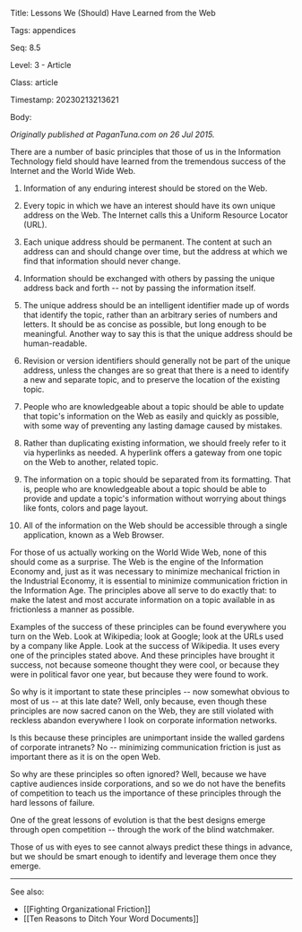 Title:  Lessons We (Should) Have Learned from the Web

Tags:   appendices

Seq:    8.5

Level:  3 - Article

Class:  article

Timestamp: 20230213213621

Body:

*Originally published at PaganTuna.com on 26 Jul 2015.*

There are a number of basic principles that those of us in the Information Technology field should have learned from the tremendous success of the Internet and the World Wide Web. 

1. Information of any enduring interest should be stored on the Web. 

2. Every topic in which we have an interest should have its own unique address on the Web. The Internet calls this a Uniform Resource Locator (URL). 

3. Each unique address should be permanent. The content at such an  address can and should change over time, but the address at which we find that information should never change. 

4. Information should be exchanged with others by passing the unique address back and forth -- not by passing the information itself. 

5. The unique address should be an intelligent identifier made up of words that identify the topic, rather than an arbitrary series of numbers and letters. It should be as concise as possible, but long enough to be meaningful. Another way to say this is that the unique address should be human-readable. 

6. Revision or version identifiers should generally not be part of the unique address, unless the changes are so great that there is a need to identify a new and separate topic, and to preserve the location of the existing topic. 

7. People who are knowledgeable about a topic should be able to update that topic's information on the Web as easily and quickly as possible, with some way of preventing any lasting damage caused by mistakes. 

8. Rather than duplicating existing information, we should freely refer to it via hyperlinks as needed. A hyperlink offers a gateway from one topic on the Web to another, related topic. 

9. The information on a topic should be separated from its formatting. That is, people who are knowledgeable about a topic should be able to provide and update a topic's information without worrying about things like fonts, colors and page layout.

10. All of the information on the Web should be accessible through a single application, known as a Web Browser. 

For those of us actually working on the World Wide Web, none of this should come as a surprise. The Web is the engine of the Information Economy and, just as it was necessary to minimize mechanical friction in the Industrial Economy, it is essential to minimize communication friction in the Information Age. The principles above all serve to do exactly that: to make the latest and most accurate information on a topic available in as frictionless a manner as possible. 

Examples of the success of these principles can be found everywhere you turn on the Web. Look at Wikipedia; look at Google; look at the URLs used by a company like Apple. Look at the success of Wikipedia. It uses every one of the principles stated above. And these principles have brought it success, not because someone thought they were cool, or because they were in political favor one year, but because they were found to work. 

So why is it important to state these principles -- now somewhat obvious to most of us -- at this late date? Well, only because, even though these principles are now sacred canon on the Web, they are still violated with reckless abandon everywhere I look on corporate information networks. 

Is this because these principles are unimportant inside the walled gardens of corporate intranets? No -- minimizing communication friction is just as important there as it is on the open Web. 

So why are these principles so often ignored? Well, because we have captive audiences inside corporations, and so we do not have the benefits of competition to teach us the importance of these principles through the hard lessons of failure. 

One of the great lessons of evolution is that the best designs emerge through open competition -- through the work of the blind watchmaker. 

Those of us with eyes to see cannot always predict these things in advance, but we should be smart enough to identify and leverage them once they emerge. 

----

See also:

* [[Fighting Organizational Friction]]
* [[Ten Reasons to Ditch Your Word Documents]]
